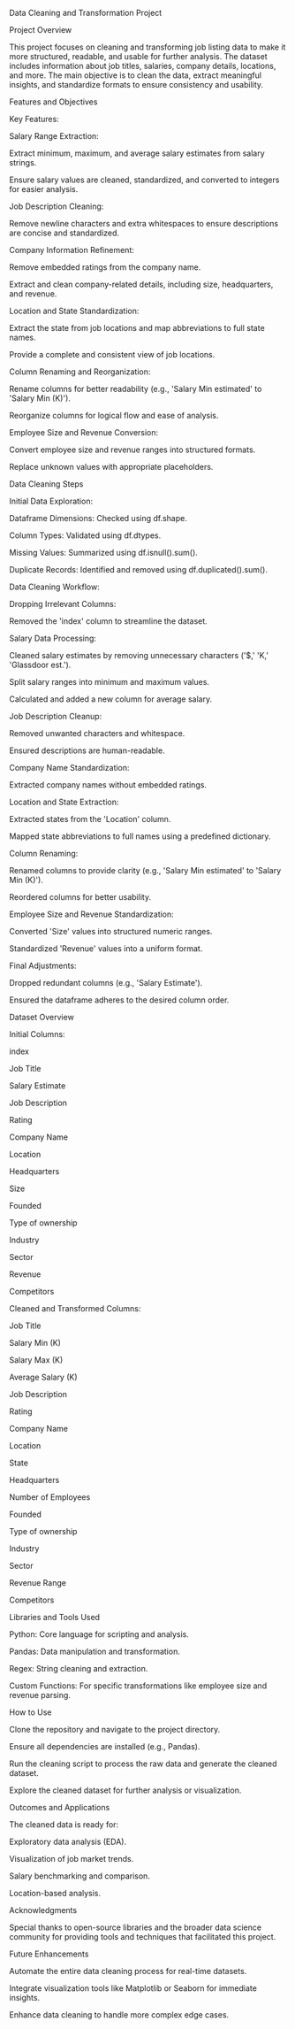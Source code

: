 Data Cleaning and Transformation Project

Project Overview

This project focuses on cleaning and transforming job listing data to make it more structured, readable, and usable for further analysis. The dataset includes information about job titles, salaries, company details, locations, and more. The main objective is to clean the data, extract meaningful insights, and standardize formats to ensure consistency and usability.

Features and Objectives

Key Features:

Salary Range Extraction:

Extract minimum, maximum, and average salary estimates from salary strings.

Ensure salary values are cleaned, standardized, and converted to integers for easier analysis.

Job Description Cleaning:

Remove newline characters and extra whitespaces to ensure descriptions are concise and standardized.

Company Information Refinement:

Remove embedded ratings from the company name.

Extract and clean company-related details, including size, headquarters, and revenue.

Location and State Standardization:

Extract the state from job locations and map abbreviations to full state names.

Provide a complete and consistent view of job locations.

Column Renaming and Reorganization:

Rename columns for better readability (e.g., 'Salary Min estimated' to 'Salary Min (K)').

Reorganize columns for logical flow and ease of analysis.

Employee Size and Revenue Conversion:

Convert employee size and revenue ranges into structured formats.

Replace unknown values with appropriate placeholders.

Data Cleaning Steps

Initial Data Exploration:

Dataframe Dimensions: Checked using df.shape.

Column Types: Validated using df.dtypes.

Missing Values: Summarized using df.isnull().sum().

Duplicate Records: Identified and removed using df.duplicated().sum().

Data Cleaning Workflow:

Dropping Irrelevant Columns:

Removed the 'index' column to streamline the dataset.

Salary Data Processing:

Cleaned salary estimates by removing unnecessary characters ('$,' 'K,' 'Glassdoor est.').

Split salary ranges into minimum and maximum values.

Calculated and added a new column for average salary.

Job Description Cleanup:

Removed unwanted characters and whitespace.

Ensured descriptions are human-readable.

Company Name Standardization:

Extracted company names without embedded ratings.

Location and State Extraction:

Extracted states from the 'Location' column.

Mapped state abbreviations to full names using a predefined dictionary.

Column Renaming:

Renamed columns to provide clarity (e.g., 'Salary Min estimated' to 'Salary Min (K)').

Reordered columns for better usability.

Employee Size and Revenue Standardization:

Converted 'Size' values into structured numeric ranges.

Standardized 'Revenue' values into a uniform format.

Final Adjustments:

Dropped redundant columns (e.g., 'Salary Estimate').

Ensured the dataframe adheres to the desired column order.

Dataset Overview

Initial Columns:

index

Job Title

Salary Estimate

Job Description

Rating

Company Name

Location

Headquarters

Size

Founded

Type of ownership

Industry

Sector

Revenue

Competitors

Cleaned and Transformed Columns:

Job Title

Salary Min (K)

Salary Max (K)

Average Salary (K)

Job Description

Rating

Company Name

Location

State

Headquarters

Number of Employees

Founded

Type of ownership

Industry

Sector

Revenue Range

Competitors

Libraries and Tools Used

Python: Core language for scripting and analysis.

Pandas: Data manipulation and transformation.

Regex: String cleaning and extraction.

Custom Functions: For specific transformations like employee size and revenue parsing.

How to Use

Clone the repository and navigate to the project directory.

Ensure all dependencies are installed (e.g., Pandas).

Run the cleaning script to process the raw data and generate the cleaned dataset.

Explore the cleaned dataset for further analysis or visualization.

Outcomes and Applications

The cleaned data is ready for:

Exploratory data analysis (EDA).

Visualization of job market trends.

Salary benchmarking and comparison.

Location-based analysis.

Acknowledgments

Special thanks to open-source libraries and the broader data science community for providing tools and techniques that facilitated this project.

Future Enhancements

Automate the entire data cleaning process for real-time datasets.

Integrate visualization tools like Matplotlib or Seaborn for immediate insights.

Enhance data cleaning to handle more complex edge cases.
